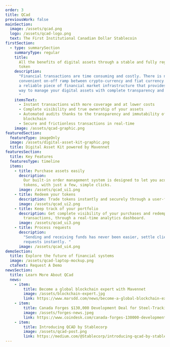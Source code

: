 ```yaml
---
order: 3
title: QCad
previousWork: false
mainSection:
  image: /assets/qcad.png
  logo: /assets/qcad-logo.png
  text: The First Institutional Canadian Dollar Stablecoin
firstSection:
  - type: summarySection
    summaryType: regular
    title:
      All the benefits of digital assets through a stable and fully regulated
      token
    description:
      "Financial transactions are time consuming and costly. There is no
      convenient on-off ramp between crypto-currency and fiat currency. QCAD is
      a reliable piece of financial market infrastructure that provides an easy
      way to manage your digital assets with complete transparency and security.
      "
    itemsText:
      - Instant transactions with more coverage and at lower costs
      - Complete visibility and true ownership of your assets
      - Automated audits thanks to the transparency and immutability of
        blockchain
      - Secure and frictionless transactions in real-time
    image: /assets/qcad-graphic.png
featuredSection:
  featureType: imageOnly
  image: /assets/digital-asset-kit-graphic.png
  title: Digital Asset Kit powered by Mavennet
featuresSection:
  title: Key Features
  featuresType: timeline
  items:
    - title: Purchase assets easily
      description:
        Our built-in order management system is designed to let you acquire
        tokens, with just a few, simple clicks.
      image: /assets/qcad_ui1.png
    - title: Redeem your tokens
      description: Trade tokens instantly and securely through a user-friendly interface
      image: /assets/qcad_ui2.png
    - title: ­Keep track of your portfolio
      description: Get complete visibility of your purchases and redemption
        transactions, through a real-time analytics dashboard.
      image: /assets/qcad_ui3.png
    - title: ­Process requests
      description:
        "Sending and receiving funds has never been easier, settle client
        requests instantly. "
      image: /assets/qcad_ui4.png
demoSection:
  title: Explore the future of financial systems
  image: /assets/qcad-laptop-mockup.png
  ctaText: Request A Demo
newsSection:
  title: Learn More About QCad
  news:
    - item:
        title: Become a global blockchain expert with Mavennet
        image: /assets/blockchain-expert.jpg
        link: https://www.marsdd.com/news/become-a-global-blockchain-expert-with-mavennet/
    - item:
        title: Canada Forges $130,000 Development Deal for Steel-Tracking Blockchain
        image: /assets/forges-news.jpeg
        link: https://www.coindesk.com/canada-forges-130000-development-deal-for-steel-tracking-blockchain
    - item:
        title: Introducing QCAD by Stablecorp
        image: /assets/qcad-post.png
        link: https://medium.com/@Stablecorp/introducing-qcad-by-stablecorp-bc7216194e82
---
```

